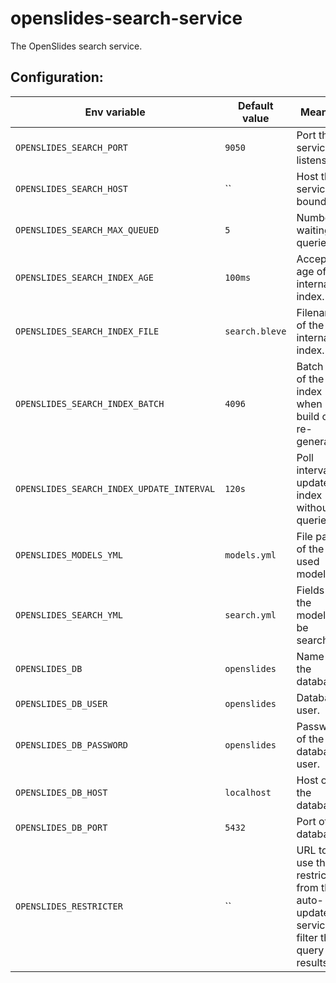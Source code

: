 # openslides-search-service

The OpenSlides search service.

## Configuration:

| Env variable                    | Default value    | Meaning |
| ------------------------------- | ---------------- | ------- |
| `OPENSLIDES_SEARCH_PORT`        | `9050`           | Port the service listens on.    |
| `OPENSLIDES_SEARCH_HOST`        | ``               | Host the service is bound to.   |
| `OPENSLIDES_SEARCH_MAX_QUEUED`  | `5`              | Number of waiting queries.      |
| `OPENSLIDES_SEARCH_INDEX_AGE`   | `100ms`          | Accepted age of internal index. |
| `OPENSLIDES_SEARCH_INDEX_FILE`  | `search.bleve`   | Filename of the internal index. |
| `OPENSLIDES_SEARCH_INDEX_BATCH` | `4096`           | Batch size of the index when its build or re-generated. |
| `OPENSLIDES_SEARCH_INDEX_UPDATE_INTERVAL` | `120s` | Poll intervall to update the index without queries. |
| `OPENSLIDES_MODELS_YML`         | `models.yml`     | File path of the used models. |
| `OPENSLIDES_SEARCH_YML`         | `search.yml`     | Fields of the models to be searched. |
| `OPENSLIDES_DB`                 | `openslides`     | Name of the database. |
| `OPENSLIDES_DB_USER`            | `openslides`     | Database user. |
| `OPENSLIDES_DB_PASSWORD`        | `openslides`     | Password of the database user. |
| `OPENSLIDES_DB_HOST`            | `localhost`      | Host of the database. |
| `OPENSLIDES_DB_PORT`            | `5432`           | Port of the database. |
| `OPENSLIDES_RESTRICTER`         | ``               | URL to use the restricter from the auto-update-service to filter the query results. |
